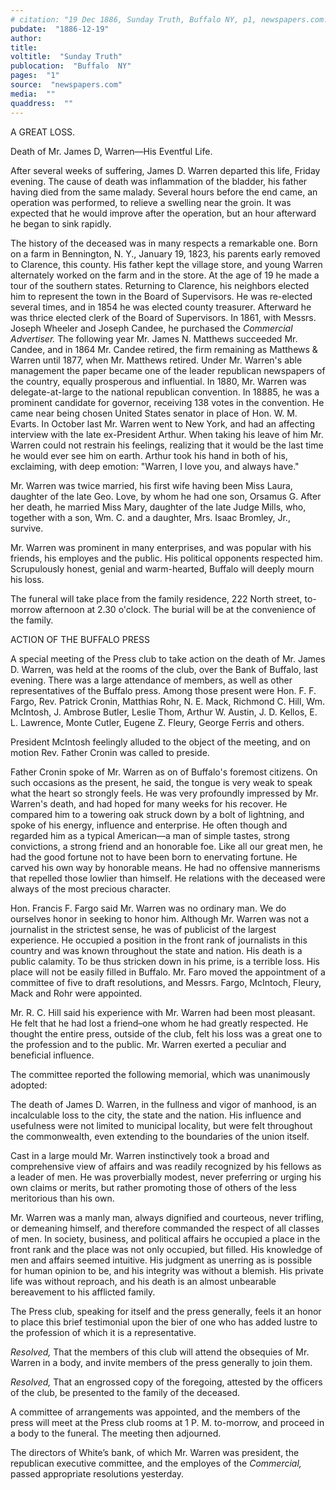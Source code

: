 ```yaml
---
# citation: "19 Dec 1886, Sunday Truth, Buffalo NY, p1, newspapers.com."
pubdate:  "1886-12-19"
author: 
title: 
voltitle:  "Sunday Truth"
publocation:  "Buffalo  NY"
pages:  "1"
source:  "newspapers.com"
media:  ""
quaddress:  ""
---
```

A GREAT LOSS. 

Death of Mr. James D, Warren—His Eventful Life.

After several weeks of suffering, James D. Warren departed this life, Friday evening. The cause of death was inflammation of the bladder, his father having died from the same malady. Several hours before the end came, an operation was performed, to relieve a swelling near the groin. It was expected that he would improve after the operation, but an hour afterward he began to sink rapidly.

The history of the deceased was in many respects a remarkable one. Born on a farm in Bennington,  N. Y., January 19, 1823, his parents early removed to Clarence, this county. His father kept the village store, and young Warren alternately worked on the farm and in the store. At the age of 19 he made a tour of the southern states. Returning to Clarence, his neighbors elected him to represent the town in the Board of Supervisors. He was re-elected several times, and in 1854 he was elected county treasurer. Afterward he was thrice elected clerk of the Board of Supervisors. In 1861, with Messrs. Joseph Wheeler and Joseph Candee, he purchased the *Commercial Advertiser.* The following year Mr. James N. Matthews succeeded Mr. Candee, and in 1864 Mr. Candee retired, the firm remaining as Matthews & Warren until 1877, when Mr. Matthews retired. Under Mr. Warren's able management the paper became one of the leader republican newspapers of the country, equally prosperous and influential. In 1880, Mr. Warren was delegate-at-large to the national republican convention. In 18885, he was a prominent candidate for governor, receiving 138 votes in the convention. He came near being chosen United States senator in place of Hon. W. M. Evarts. In October last Mr. Warren went to New York, and had an affecting interview with the late ex-President Arthur. When taking his leave of him Mr. Warren could not restrain his feelings, realizing that it would be the last time he would ever see him on earth. Arthur took his hand in both of his, exclaiming, with deep emotion: "Warren, I love you, and always have." 

Mr. Warren was twice married, his first wife having been Miss Laura, daughter of the late Geo. Love, by whom he had one son, Orsamus G. After her death, he married Miss Mary, daughter of the late Judge Mills, who, together with a son, Wm. C. and a daughter, Mrs. Isaac Bromley, Jr., survive.

Mr. Warren was prominent in many enterprises, and was popular with his friends, his employes and the public. His political opponents respected him. Scrupulously honest, genial and warm-hearted, Buffalo will deeply mourn his loss.

The funeral will take place from the family residence, 222 North street, to-morrow afternoon at 2.30 o'clock. The burial will be at the convenience of the family.

ACTION OF THE BUFFALO PRESS

A special meeting of the Press club to take action on the death of Mr. James D. Warren, was held at the rooms of the club, over the Bank of Buffalo, last evening. There was a large attendance of members, as well as other representatives of the Buffalo press. Among those present were Hon. F. F. Fargo, Rev. Patrick Cronin, Matthias Rohr, N. E. Mack, Richmond C. Hill, Wm. McIntosh, J. Ambrose Butler, Leslie Thom, Arthur W. Austin, J. D. Kellos, E. L. Lawrence, Monte Cutler, Eugene Z. Fleury, George Ferris and others.

President McIntosh feelingly alluded to the object of the meeting, and on motion Rev. Father Cronin was called to preside.

Father Cronin spoke of Mr. Warren as on of Buffalo's foremost citizens. On such occasions as the present, he said, the tongue is very weak to speak what the heart so strongly feels. He was very profoundly impressed by Mr. Warren's death, and had hoped for many weeks for his recover. He compared him to a towering oak struck down by a bolt of lightning, and spoke of his energy, influence and enterprise. He often though and regarded him as a typical American—a man of simple tastes, strong convictions, a strong friend and an honorable foe. Like all our great men, he had the good fortune not to have been born to enervating fortune. He carved his own way by honorable means. He had no offensive mannerisms that repelled those lowlier than himself. He relations with the deceased were always of the most precious character.

Hon. Francis F. Fargo said Mr. Warren was no ordinary man. We do ourselves honor in seeking to honor him. Although Mr. Warren was not a journalist in the strictest sense, he was of publicist of the largest experience. He occupied a position in the front rank of journalists in this country and was known throughout the state and nation. His death is a public calamity. To be thus stricken down in his prime, is a terrible loss. His place will not be easily filled in Buffalo. Mr. Faro moved the appointment of a committee of five to draft resolutions, and Messrs. Fargo, McIntoch, Fleury, Mack and Rohr were appointed.

Mr. R. C. Hill said his experience with Mr. Warren had been most pleasant. He felt that he had lost a friend–one whom he had greatly respected. He thought the entire press, outside of the club, felt his loss was a great one to the profession and to the public. Mr. Warren exerted a peculiar and beneficial influence.

The committee reported the following memorial, which was unanimously adopted:

The death of James D. Warren, in the fullness and vigor of manhood, is an incalculable loss to the city, the state and the nation. His influence and usefulness were not limited to municipal locality, but were felt throughout the commonwealth, even extending to the boundaries of the union itself.

Cast in a large mould Mr. Warren instinctively took a broad and comprehensive view of affairs and was readily recognized by his fellows as a leader of men. He was proverbially modest, never preferring or urging his own claims or merits, but rather promoting those of others of the less meritorious than his own. 

Mr. Warren was a manly man, always dignified and courteous, never trifling, or demeaning himself, and therefore commanded the respect of all classes of men. In society, business, and political affairs he occupied a place in the front rank and the place was not only occupied, but filled. His knowledge of men and affairs seemed intuitive. His judgment as unerring as is possible for human opinion to be, and his integrity was without a blemish. His private life was without reproach, and his death is an almost unbearable bereavement to his afflicted family.

The Press club, speaking for itself and the press generally, feels it an honor to place this brief testimonial upon the bier of one who has added lustre to the profession of which it is a representative.

*Resolved,* That the members of this club will attend the obsequies of Mr. Warren in a body, and invite members of the press generally to join them. 

*Resolved,* That an engrossed copy of the foregoing, attested by the officers of the club, be presented to the family of the deceased.

A committee of arrangements was appointed, and the members of the press will meet at the Press club rooms at 1 P. M. to-morrow, and proceed in a body to the funeral. The meeting then adjourned. 

The directors of White’s bank, of which Mr. Warren was president, the republican executive committee, and the employes of the *Commercial,* passed appropriate resolutions yesterday.  
